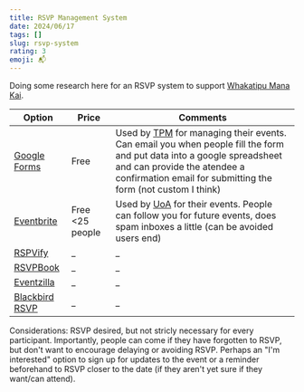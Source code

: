 ```yaml
---
title: RSVP Management System
date: 2024/06/17
tags: []
slug: rsvp-system
rating: 3
emoji: 📬
---
```


Doing some research here for an RSVP system to support [Whakatipu Mana Kai](https://www.instagram.com/whakatipumanakai/).

|Option|Price|Comments|
|-|-|-|
|[Google Forms](https://www.google.com/forms/about/)|Free|Used by [TPM](https://www.tepunahamatatini.ac.nz) for managing their events. Can email you when people fill the form and put data into a google spreadsheet and can provide the atendee a confirmation email for submitting the form (not custom I think)|
|[Eventbrite](https://www.eventbrite.co.nz/organizer/pricing/)|Free <25 people|Used by [UoA](https://www.auckland.ac.nz/en.html) for their events. People can follow you for future events, does spam inboxes a little (can be avoided users end)|
|[RSPVify](https://rsvpify.com/pricing/)|_|_|
|[RSVPBook](https://www.rsvpbook.com/dash.php?c=public_page&a=index)|_|_|
|[Eventzilla](https://www.eventzilla.net/online-rsvp-management-software)|_|_|
|[Blackbird RSVP](https://www.blackbirdrsvp.com)|_|_|

Considerations: RSVP desired, but not stricly necessary for every participant. Importantly, people can come if they have forgotten to RSVP, but don't want to encourage delaying or avoiding RSVP. Perhaps an "I'm interested" option to sign up for updates to the event or a reminder beforehand to RSVP closer to the date (if they aren't yet sure if they want/can attend).